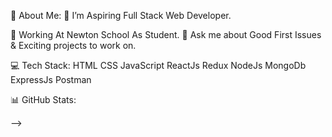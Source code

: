 💫 About Me:
🔭 I’m Aspiring Full Stack Web Developer.

🤔 Working At Newton School As Student.
💬 Ask me about Good First Issues & Exciting projects to work on.

💻 Tech Stack:
HTML CSS JavaScript ReactJs Redux NodeJs MongoDb ExpressJs Postman


📊 GitHub Stats:




-->
